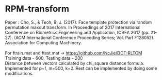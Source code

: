 # RPM-transform
Paper : Cho, S., & Teoh, B. J. (2017). Face template protection via random permutation maxout transform. In Proceedings of 2017 International Conference on Biometrics Engineering and Application, ICBEA 2017 (pp. 21-27). (ACM International Conference Proceeding Series; Vol. Part F128052). Association for Computing Machinery.<br />
<br /> For ftrain.mat and ftest.mat -> https://github.com/NcJie/DCT-RLTCM <br />
Training data - 600, Testing data - 200 <br />
Distance between vectors calculated by chi_square distance formula. <br />
Implemented for p=1, m=500, k=2. Rest can be implemented by doing some modifications.
